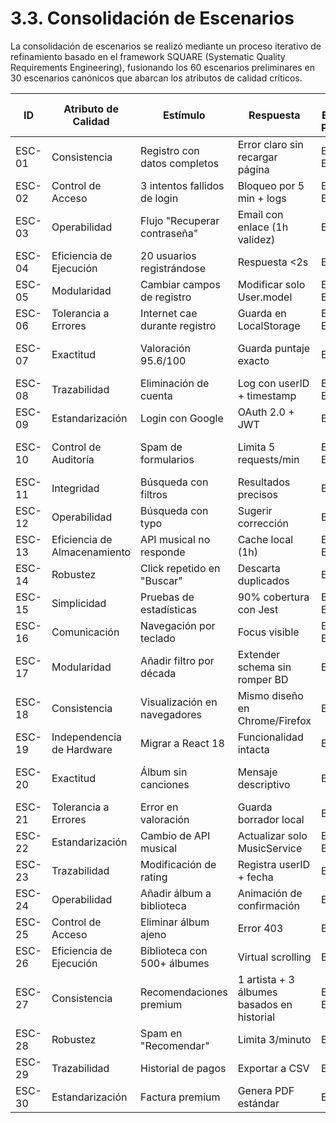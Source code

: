 # 3.3. Consolidación de Escenarios

La consolidación de escenarios se realizó mediante un proceso iterativo de refinamiento basado en el framework SQUARE (Systematic Quality Requirements Engineering), fusionando los 60 escenarios preliminares en 30 escenarios canónicos que abarcan los atributos de calidad críticos.

| ID      | Atributo de Calidad       | Estímulo                              | Respuesta                                      | ID Escenario Preliminar | Sustento                     | Comentarios                     |
|---------|---------------------------|---------------------------------------|-----------------------------------------------|-------------------------|------------------------------|---------------------------------|
| ESC-01  | Consistencia              | Registro con datos completos          | Error claro sin recargar página               | ESCP-01, ESCP-07        | Validación en frontend/backend | Core del sistema               |
| ESC-02  | Control de Acceso         | 3 intentos fallidos de login          | Bloqueo por 5 min + logs                     | ESCP-02, ESCP-13        | OWASP Top 10                 | Registrar IP y timestamp       |
| ESC-03  | Operabilidad              | Flujo "Recuperar contraseña"          | Email con enlace (1h validez)                | ESCP-03                 | UX crítica                   | SMTP universitario para pruebas |
| ESC-04  | Eficiencia de Ejecución   | 20 usuarios registrándose             | Respuesta <2s                                | ESCP-04                 | Transacciones SQLite         | Pool de conexiones             |
| ESC-05  | Modularidad               | Cambiar campos de registro            | Modificar solo User.model                    | ESCP-05, ESCP-18        | Arquitectura flexible        | Centralizado en 1 archivo      |
| ESC-06  | Tolerancia a Errores      | Internet cae durante registro         | Guarda en LocalStorage                       | ESCP-06, ESCP-36        | Resiliencia offline          | Sincroniza al reconectar       |
| ESC-07  | Exactitud                 | Valoración 95.6/100                   | Guarda puntaje exacto                        | ESCP-35                 | Precisión en ratings         | Tipo DECIMAL(5,2) en BD        |
| ESC-08  | Trazabilidad              | Eliminación de cuenta                 | Log con userID + timestamp                   | ESCP-08, ESCP-37        | Cumplimiento legal           | Tabla auditoría                |
| ESC-09  | Estandarización           | Login con Google                      | OAuth 2.0 + JWT                             | ESCP-09                 | Interoperabilidad            | Librería Passport.js           |
| ESC-10  | Control de Auditoría      | Spam de formularios                   | Limita 5 requests/min                        | ESCP-10, ESCP-48        | Prevención de ataques        | Middleware de rate-limiting    |
| ESC-11  | Integridad                | Búsqueda con filtros                  | Resultados precisos                          | ESCP-21                 | Validación backend           | Índices FULLTEXT               |
| ESC-12  | Operabilidad              | Búsqueda con typo                     | Sugerir corrección                           | ESCP-22                 | Mejora UX                    | Algoritmo Levenshtein          |
| ESC-13  | Eficiencia de Almacenamiento | API musical no responde           | Cache local (1h)                             | ESCP-26, ESCP-46        | Resiliencia                  | Redis o localStorage           |
| ESC-14  | Robustez                  | Click repetido en "Buscar"            | Descarta duplicados                          | ESCP-28                 | Optimización                 | Debounce 300ms                 |
| ESC-15  | Simplicidad               | Pruebas de estadísticas              | 90% cobertura con Jest                       | ESCP-16, ESCP-39        | Calidad                      | Mockear API con MSW            |
| ESC-16  | Comunicación              | Navegación por teclado               | Focus visible                                | ESCP-17, ESCP-40        | Accesibilidad                | ARIA + tabindex                |
| ESC-17  | Modularidad               | Añadir filtro por década             | Extender schema sin romper BD                | ESCP-29                 | Evolución                    | Migraciones SQL                |
| ESC-18  | Consistencia              | Visualización en navegadores         | Mismo diseño en Chrome/Firefox               | ESCP-19                 | Cross-browser                | Testing con BrowserStack       |
| ESC-19  | Independencia de Hardware | Migrar a React 18                    | Funcionalidad intacta                        | ESCP-20                 | Portabilidad                 | Polyfills para compatibilidad  |
| ESC-20  | Exactitud                 | Álbum sin canciones                  | Mensaje descriptivo                          | ESCP-25                 | Validación de datos          | JOIN con tabla canciones       |
| ESC-21  | Tolerancia a Errores      | Error en valoración                  | Guarda borrador local                        | ESCP-36                 | Resiliencia                  | Cola de sincronización         |
| ESC-22  | Estandarización           | Cambio de API musical               | Actualizar solo MusicService                 | ESCP-27, ESCP-47        | Patrón Adapter               | Mock para pruebas              |
| ESC-23  | Trazabilidad              | Modificación de rating               | Registra userID + fecha                      | ESCP-37                 | Auditoría                    | Trigger en BD                  |
| ESC-24  | Operabilidad              | Añadir álbum a biblioteca           | Animación de confirmación                    | ESCP-32                 | Feedback visual              | CSS transitions                |
| ESC-25  | Control de Acceso         | Eliminar álbum ajeno                | Error 403                                    | ESCP-33                 | Seguridad                    | Middleware de permisos         |
| ESC-26  | Eficiencia de Ejecución   | Biblioteca con 500+ álbumes         | Virtual scrolling                            | ESCP-34                 | Rendimiento                  | react-window                   |
| ESC-27  | Consistencia              | Recomendaciones premium              | 1 artista + 3 álbumes basados en historial   | ESCP-41, ESCP-45        | ML básico                    | Modelo por género + rating     |
| ESC-28  | Robustez                  | Spam en "Recomendar"                | Limita 3/minuto                              | ESCP-48                 | Prevención                   | Rate limiting                  |
| ESC-29  | Trazabilidad              | Historial de pagos                  | Exportar a CSV                               | ESCP-57                 | Legalidad                    | Cumplir normativas             |
| ESC-30  | Estandarización           | Factura premium                     | Genera PDF estándar                          | ESCP-60                 | Formato universal            | Librería PDFKit                |